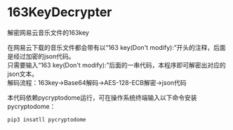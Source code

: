 # 163KeyDecrypter
解密网易云音乐文件的163key  
  
在网易云下载的音乐文件都会带有以“163 key(Don't modify):”开头的注释，后面是经过加密的json代码。  
只需要输入“163 key(Don't modify):”后面的一串代码，本程序即可解密出对应的json文本。  
解码流程：163key→Base64解码→AES-128-ECB解密→json代码  

本代码依赖pycryptodome运行，可在操作系统终端输入以下命令安装pycryptodome：  
```
pip3 insatll pycryptodome
```
